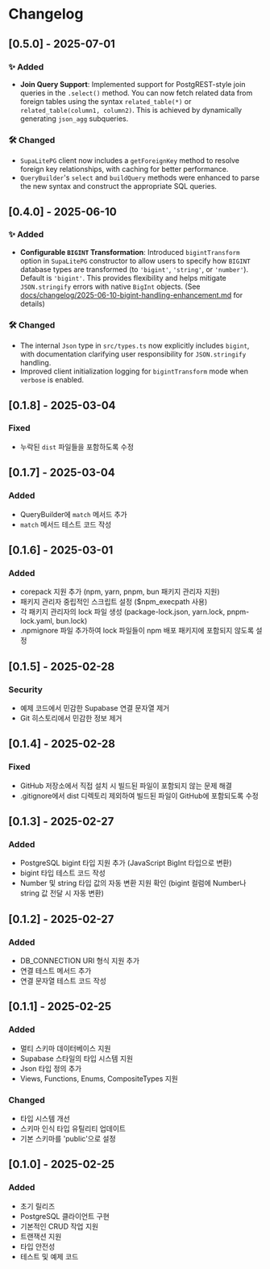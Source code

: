 # Changelog

## [0.5.0] - 2025-07-01

### ✨ Added
-   **Join Query Support**: Implemented support for PostgREST-style join queries in the `.select()` method. You can now fetch related data from foreign tables using the syntax `related_table(*)` or `related_table(column1, column2)`. This is achieved by dynamically generating `json_agg` subqueries.

### 🛠 Changed
-   `SupaLitePG` client now includes a `getForeignKey` method to resolve foreign key relationships, with caching for better performance.
-   `QueryBuilder`'s `select` and `buildQuery` methods were enhanced to parse the new syntax and construct the appropriate SQL queries.

## [0.4.0] - 2025-06-10

### ✨ Added
-   **Configurable `BIGINT` Transformation**: Introduced `bigintTransform` option in `SupaLitePG` constructor to allow users to specify how `BIGINT` database types are transformed (to `'bigint'`, `'string'`, or `'number'`). Default is `'bigint'`. This provides flexibility and helps mitigate `JSON.stringify` errors with native `BigInt` objects. (See [docs/changelog/2025-06-10-bigint-handling-enhancement.md](docs/changelog/2025-06-10-bigint-handling-enhancement.md) for details)

### 🛠 Changed
-   The internal `Json` type in `src/types.ts` now explicitly includes `bigint`, with documentation clarifying user responsibility for `JSON.stringify` handling.
-   Improved client initialization logging for `bigintTransform` mode when `verbose` is enabled.

## [0.1.8] - 2025-03-04

### Fixed
- 누락된 `dist` 파일들을 포함하도록 수정

## [0.1.7] - 2025-03-04

### Added
- QueryBuilder에 `match` 메서드 추가
- `match` 메서드 테스트 코드 작성

## [0.1.6] - 2025-03-01

### Added
- corepack 지원 추가 (npm, yarn, pnpm, bun 패키지 관리자 지원)
- 패키지 관리자 중립적인 스크립트 설정 ($npm_execpath 사용)
- 각 패키지 관리자의 lock 파일 생성 (package-lock.json, yarn.lock, pnpm-lock.yaml, bun.lock)
- .npmignore 파일 추가하여 lock 파일들이 npm 배포 패키지에 포함되지 않도록 설정

## [0.1.5] - 2025-02-28

### Security
- 예제 코드에서 민감한 Supabase 연결 문자열 제거
- Git 히스토리에서 민감한 정보 제거

## [0.1.4] - 2025-02-28

### Fixed
- GitHub 저장소에서 직접 설치 시 빌드된 파일이 포함되지 않는 문제 해결
- .gitignore에서 dist 디렉토리 제외하여 빌드된 파일이 GitHub에 포함되도록 수정

## [0.1.3] - 2025-02-27

### Added
- PostgreSQL bigint 타입 지원 추가 (JavaScript BigInt 타입으로 변환)
- bigint 타입 테스트 코드 작성
- Number 및 string 타입 값의 자동 변환 지원 확인 (bigint 컬럼에 Number나 string 값 전달 시 자동 변환)

## [0.1.2] - 2025-02-27

### Added
- DB_CONNECTION URI 형식 지원 추가
- 연결 테스트 메서드 추가
- 연결 문자열 테스트 코드 작성

## [0.1.1] - 2025-02-25

### Added
- 멀티 스키마 데이터베이스 지원
- Supabase 스타일의 타입 시스템 지원
- Json 타입 정의 추가
- Views, Functions, Enums, CompositeTypes 지원

### Changed
- 타입 시스템 개선
- 스키마 인식 타입 유틸리티 업데이트
- 기본 스키마를 'public'으로 설정

## [0.1.0] - 2025-02-25

### Added
- 초기 릴리즈
- PostgreSQL 클라이언트 구현
- 기본적인 CRUD 작업 지원
- 트랜잭션 지원
- 타입 안전성
- 테스트 및 예제 코드
